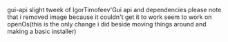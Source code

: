 gui-api
slight tweek of IgorTimofeev'Gui api and dependencies
please note that i removed image because it couldn't get it to work seem to work on openOs(this is the only change i did beside moving things around and making a basic installer)
